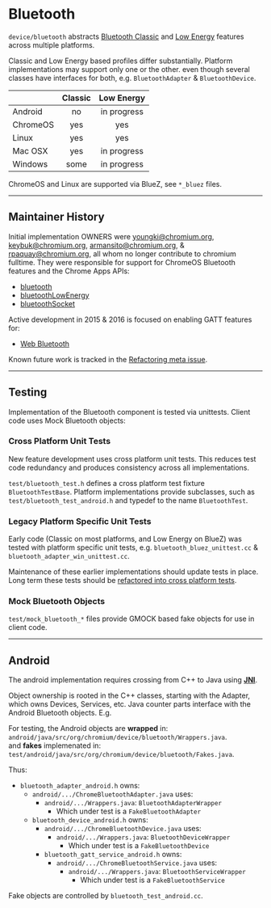 Bluetooth
=========

`device/bluetooth` abstracts
[Bluetooth Classic](https://en.wikipedia.org/wiki/Bluetooth) and
[Low Energy](https://en.wikipedia.org/wiki/Bluetooth_low_energy) features
across multiple platforms.

Classic and Low Energy based profiles differ substantially. Platform
implementations may support only one or the other. even though several
classes have interfaces for both, e.g. `BluetoothAdapter` &
`BluetoothDevice`.

  |          | Classic |  Low Energy |
  |----------|:-------:|:-----------:|
  | Android  |    no   | in progress |
  | ChromeOS |   yes   |     yes     |
  | Linux    |   yes   |     yes     |
  | Mac OSX  |   yes   | in progress |
  | Windows  |  some   | in progress |

ChromeOS and Linux are supported via BlueZ, see `*_bluez` files.


--------------------------------------------------------------------------------
Maintainer History
--------------------------------------------------------------------------------

Initial implementation OWNERS were youngki@chromium.org,
keybuk@chromium.org, armansito@chromium.org, & rpaquay@chromium.org, all
whom no longer contribute to chromium fulltime. They were responsible for
support for ChromeOS Bluetooth features and the Chrome Apps APIs:

* [bluetooth](https://developer.chrome.com/apps/bluetooth)
* [bluetoothLowEnergy](https://developer.chrome.com/apps/bluetoothLowEnergy)
* [bluetoothSocket](https://developer.chrome.com/apps/bluetoothSocket)

Active development in 2015 & 2016 is focused on enabling GATT features
for:

* [Web Bluetooth](https://crbug.com/419413)

Known future work is tracked in the
[Refactoring meta issue](https://crbug.com/580406).

--------------------------------------------------------------------------------
Testing
--------------------------------------------------------------------------------

Implementation of the Bluetooth component is tested via unittests. Client
code uses Mock Bluetooth objects:


### Cross Platform Unit Tests

New feature development uses cross platform unit tests. This reduces test
code redundancy and produces consistency across all implementations.

`test/bluetooth_test.h` defines a cross platform test fixture
`BluetoothTestBase`. Platform implementations provide subclasses, such as
`test/bluetooth_test_android.h` and typedef to the name `BluetoothTest`.


### Legacy Platform Specific Unit Tests

Early code (Classic on most platforms, and Low Energy on BlueZ) was tested
with platform specific unit tests, e.g. `bluetooth_bluez_unittest.cc` &
`bluetooth_adapter_win_unittest.cc`.

Maintenance of these earlier implementations should update tests in place.
Long term these tests should be
[refactored into cross platform tests](https://crbug.com/580403).


### Mock Bluetooth Objects

`test/mock_bluetooth_*` files provide GMOCK based fake objects for use in
client code.

--------------------------------------------------------------------------------
Android
--------------------------------------------------------------------------------

The android implementation requires crossing from C++ to Java using
[__JNI__](https://www.chromium.org/developers/design-documents/android-jni).

Object ownership is rooted in the C++ classes, starting with the Adapter,
which owns Devices, Services, etc. Java counter parts interface with the
Android Bluetooth objects. E.g.

For testing, the Android objects are __wrapped__ in:
`android/java/src/org/chromium/device/bluetooth/Wrappers.java`. <br>
and __fakes__ implemenated in:
`test/android/java/src/org/chromium/device/bluetooth/Fakes.java`.

Thus:

* `bluetooth_adapter_android.h` owns:
    * `android/.../ChromeBluetoothAdapter.java` uses:
        * `android/.../Wrappers.java`: `BluetoothAdapterWrapper`
            * Which under test is a `FakeBluetoothAdapter`
    * `bluetooth_device_android.h` owns:
        * `android/.../ChromeBluetoothDevice.java` uses:
            * `android/.../Wrappers.java`: `BluetoothDeviceWrapper`
                * Which under test is a `FakeBluetoothDevice`
        * `bluetooth_gatt_service_android.h` owns:
            * `android/.../ChromeBluetoothService.java` uses:
                * `android/.../Wrappers.java`: `BluetoothServiceWrapper`
                    * Which under test is a `FakeBluetoothService`

Fake objects are controlled by `bluetooth_test_android.cc`.
